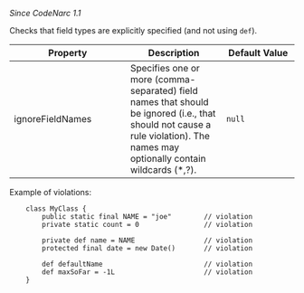 *Since CodeNarc 1.1*

Checks that field types are explicitly specified (and not using `def`).

<table>
<colgroup>
<col style="width: 40%" />
<col style="width: 33%" />
<col style="width: 25%" />
</colgroup>
<thead>
<tr class="header">
<th>Property</th>
<th>Description</th>
<th>Default Value</th>
</tr>
</thead>
<tbody>
<tr class="odd">
<td>ignoreFieldNames</td>
<td>Specifies one or more (comma-separated) field names that should be
ignored (i.e., that should not cause a rule violation). The names may
optionally contain wildcards (*,?).</td>
<td><code>null</code></td>
</tr>
</tbody>
</table>

Example of violations:

        class MyClass {
            public static final NAME = "joe"        // violation
            private static count = 0                // violation

            private def name = NAME                 // violation
            protected final date = new Date()       // violation

            def defaultName                         // violation
            def maxSoFar = -1L                      // violation
        }
